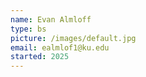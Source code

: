 ```yaml
---
name: Evan Almloff
type: bs
picture: /images/default.jpg
email: ealmlof1@ku.edu
started: 2025
---
```

